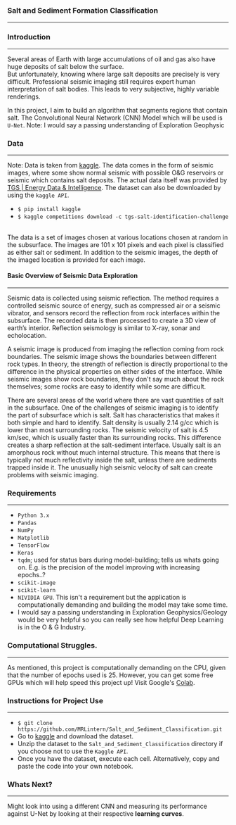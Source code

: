 ### Salt and Sediment Formation Classification
---
### Introduction
---
Several areas of Earth with large accumulations of oil and gas also have huge deposits of salt below the surface.
<br>
But unfortunately, knowing where large salt deposits are precisely is very difficult. Professional seismic imaging still requires expert human interpretation of salt bodies. This leads to very subjective, highly variable renderings.
<br />

In this project, I aim to build an algorithm that segments regions that contain salt. The Convolutional Neural Network (CNN) Model which will be used is `U-Net`.
Note: I would say a passing understanding of Exploration Geophysic

### Data
---
Note: Data is taken from [kaggle](https://www.kaggle.com/competitions/tgs-salt-identification-challenge/data).
The data comes in the form of seismic images, where some show normal seismic with possible O&G reservoirs or seismic which contains salt deposits.
The actual data itself was provided by [TGS | Energy Data & Intelligence](https://www.tgs.com/).
The dataset can also be downloaded by using the `kaggle API`.

* `$ pip install kaggle`
* `$ kaggle competitions download -c tgs-salt-identification-challenge`


<br>
The data is a set of images chosen at various locations chosen at random in the subsurface. The images are 101 x 101 pixels and each pixel is classified as either salt or sediment. In addition to the seismic images, the depth of the imaged location is provided for each image.
<br />


#### Basic Overview of Seismic Data Exploration ####
---
Seismic data is collected using seismic reflection. The method requires a controlled seismic source of energy, such as compressed air or a seismic vibrator, and sensors record the reflection from rock interfaces within the subsurface. The recorded data is then processed to create a 3D view of earth’s interior. Reflection seismology is similar to X-ray, sonar and echolocation.

A seismic image is produced from imaging the reflection coming from rock boundaries. The seismic image shows the boundaries between different rock types. In theory, the strength of reflection is directly proportional to the difference in the physical properties on either sides of the interface. While seismic images show rock boundaries, they don't say much about the rock themselves; some rocks are easy to identify while some are difficult.

There are several areas of the world where there are vast quantities of salt in the subsurface. One of the challenges of seismic imaging is to identify the part of subsurface which is salt. Salt has characteristics that makes it both simple and hard to identify. Salt density is usually 2.14 g/cc which is lower than most surrounding rocks. The seismic velocity of salt is 4.5 km/sec, which is usually faster than its surrounding rocks. This difference creates a sharp reflection at the salt-sediment interface. Usually salt is an amorphous rock without much internal structure. This means that there is typically not much reflectivity inside the salt, unless there are sediments trapped inside it. The unusually high seismic velocity of salt can create problems with seismic imaging.


### Requirements
---
* `Python 3.x`
* `Pandas`
* `NumPy`
* `Matplotlib`
* `TensorFlow`
* `Keras`
* `tqdm`; used for status bars during model-building; tells us whats going on. E.g. is the precision of the model improving with increasing epochs..?
* `scikit-image`
* `scikit-learn`
* `NIVIDIA GPU`. This isn't a requirement but the application is computationally demanding and building the model may take some time. 
* I would say a passing understanding in Exploration Geophysics/Geology would be very helpful so you can really see how helpful Deep Learning is in the O & G Industry.


### Computational Struggles.
---
As mentioned, this project is computationally demanding on the CPU, given that the number of epochs used is 25.
However, you can get some free GPUs which will help speed this project up! Visit Google's [Colab](https://colab.research.google.com/).



### Instructions for Project Use
---
* `$ git clone https://github.com/MRLintern/Salt_and_Sediment_Classification.git`
* Go to [kaggle](https://www.kaggle.com/competitions/tgs-salt-identification-challenge/data) and download the dataset.
* Unzip the dataset to the `Salt_and_Sediment_Classification` directory if you choose not to use the `Kaggle API`.
* Once you have the dataset, execute each cell. Alternatively, copy and paste the code into your own notebook.

### Whats Next?
---
Might look into using a different CNN and measuring its performance against U-Net by looking at their respective **learning curves**.
